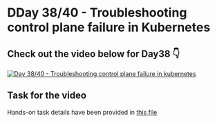 # DDay 38/40 - Troubleshooting control plane failure in Kubernetes

## Check out the video below for Day38 👇

[![Day 38/40 - Troubleshooting control plane failure in kubernetes](https://img.youtube.com/vi/z6XjbuRl6LE/sddefault.jpg)](https://youtu.be/z6XjbuRl6LE)

## Task for the video
Hands-on task details have been provided in [this file](https://github.com/piyushsachdeva/CKA-2024/blob/main/Resources/Day38/task.md)
